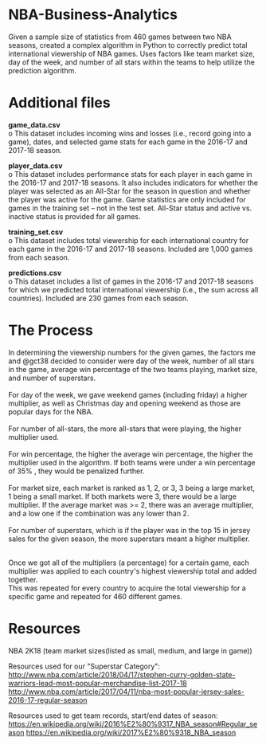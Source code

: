 # NBA-Business-Analytics
Given a sample size of statistics from 460 games between two NBA seasons, created a complex algorithm in Python to correctly predict total international viewership of NBA games. Uses factors like team market size, day of the week, and number of all stars within the teams to help utilize the prediction algorithm. 

# Additional files
**game_data.csv**<br />
o This dataset includes incoming wins and losses (i.e., record going into a game), dates, and selected game stats for each game in the 2016-17 and 2017-18 season. <br />

**player_data.csv <br />**
o This dataset includes performance stats for each player in each game in the 2016-17 and 2017-18 seasons. It also includes indicators for whether the player was selected as an All-Star for the season in question and whether the player was active for the game. Game statistics are only included for games in the training set – not in the test set. All-Star status and active vs. inactive status is provided for all games. <br />

**training_set.csv <br />**
o This dataset includes total viewership for each international country for each game in the 2016-17 and 2017-18 seasons. Included are 1,000 games from each season. <br />

**predictions.csv <br />**
o This dataset includes a list of games in the 2016-17 and 2017-18 seasons for which we predicted total international viewership (i.e., the sum across all countries). Included are 230 games from each season. <br />

# The Process
In determining the viewership numbers for the given games, the factors me and @gct38 decided to consider were day of the week, number of all stars in the game, average win percentage of the two teams playing, market size, and number of superstars. <br /> <br />
For day of the week, we gave weekend games (including friday) a higher multiplier, as well as Christmas day and opening weekend as those are popular days for the NBA. <br /> <br />
For number of all-stars, the more all-stars that were playing, the higher multiplier used. <br /> <br />
For win percentage, the higher the average win percentage, the higher the multiplier used in the algorithm. If both teams were under a win percentage of 35% , they would be penalized further. <br /> <br />
For market size, each market is ranked as 1, 2, or 3, 3 being a large market, 1 being a small market. If both markets were 3, there would be a large multiplier. If the average market was >= 2, there was an average multiplier, and a low one if the combination was any lower than 2. <br /> <br />
For number of superstars, which is if the player was in the top 15 in jersey sales for the given season, the more superstars meant a higher multiplier. <br /> <br />

Once we got all of the multipliers (a percentage) for a certain game, each multiplier was applied to each country's highest viewership total and added together. <br />
This was repeated for every country to acquire the total viewership for a specific game and repeated for 460 different games. <br />

# Resources
NBA 2K18 (team market sizes(listed as small, medium, and large in game))

Resources used for our "Superstar Category": <br />
http://www.nba.com/article/2018/04/17/stephen-curry-golden-state-warriors-lead-most-popular-merchandise-list-2017-18
http://www.nba.com/article/2017/04/11/nba-most-popular-jersey-sales-2016-17-regular-season

Resources used to get team records, start/end dates of season: <br />
https://en.wikipedia.org/wiki/2016%E2%80%9317_NBA_season#Regular_season
https://en.wikipedia.org/wiki/2017%E2%80%9318_NBA_season
